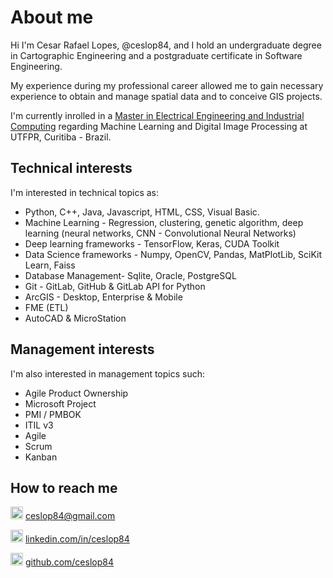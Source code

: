 # About me

Hi I'm Cesar Rafael Lopes, @ceslop84, and I hold an undergraduate degree in Cartographic Engineering and a postgraduate certificate in Software Engineering. 

My experience during my professional career allowed me to gain necessary experience to obtain and manage spatial data and to conceive GIS projects. 

I'm currently inrolled in a [Master in Electrical Engineering and Industrial Computing](http://www.utfpr.edu.br/cursos/coordenacoes/stricto-sensu/cpgei/english) regarding Machine Learning and Digital Image Processing at UTFPR, Curitiba - Brazil. 

## Technical interests

I'm interested in technical topics as:

* Python, C++, Java, Javascript, HTML, CSS, Visual Basic.
* Machine Learning - Regression, clustering, genetic algorithm, deep learning (neural networks, CNN - Convolutional Neural Networks)
* Deep learning  frameworks - TensorFlow, Keras, CUDA Toolkit
* Data Science frameworks - Numpy, OpenCV, Pandas, MatPlotLib, SciKit Learn, Faiss
* Database Management- Sqlite, Oracle, PostgreSQL
* Git - GitLab, GitHub & GitLab API for Python
* ArcGIS - Desktop, Enterprise & Mobile
* FME (ETL)
* AutoCAD & MicroStation

## Management interests

I'm also interested in management topics such:

* Agile Product Ownership
* Microsoft Project
* PMI / PMBOK
* ITIL v3
* Agile
* Scrum
* Kanban

## How to reach me

<img src="https://lh5.googleusercontent.com/l8cc0Wor_Nk7q4wmckXAcCIJ2LoqJAxIkrXrfnfqL0PHIBWrjXuuJ6C6gGmW2E7e8VbXh-7--y1aAkuC7uuegoDQ_mieX_va-a_VLHRFovYqQ8_kJyYWZXYzoyzpgEiZ0RZXB7Ax" width="20"> ceslop84@gmail.com

<img src="https://lh3.googleusercontent.com/tC7cff9gxUwvLtHEGpkkdxO_0sdWc_E8rdb5EoAzfP3ywKtyTZxFgG8UPIUN0jaUoT29U4i8KNa32Jc4XwiTJxytKFNY8QSPSqndDtDQu7e8zC8bhTt1_8VzAjqPvSr1sbQ8Iv0y" width="20"> [linkedin.com/in/ceslop84](https://www.linkedin.com/in/ceslop84/?locale=en_US)

<img src="https://lh5.googleusercontent.com/KaClOOA8C4Kcmc9gJ58liZxRZEjVO-jefe05L6dAj8ohMk3HVDAlTDVVFgkvgJ2zXwby59mo4DGKsqSMKCsURyGLpc7aKHw1EL75PgY3W7ObU6eebQt5DKutcvyOgSfV4pdvnJX-" width="20"> [github.com/ceslop84](https://github.com/ceslop84)


